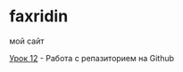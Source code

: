 # faxridin
мой сайт

[Урок 12](https://faxridin-kf.github.io/lesson_12/ "Мой готовый сайт") - Работа с репазиторием на Github 
